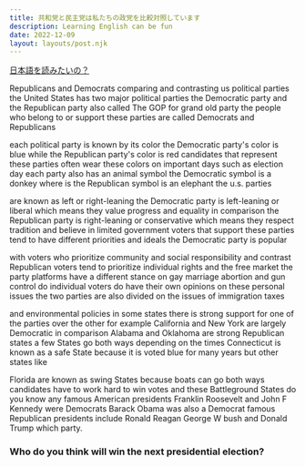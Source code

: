 ```yaml
---
title: 共和党と民主党は私たちの政党を比較対照しています
description: Learning English can be fun
date: 2022-12-09
layout: layouts/post.njk
---
```


[日本語を読みたいの？](/posts/differences-between-democratic-and-republican)

<p>
Republicans and Democrats comparing and contrasting us political
parties the United States has two major political parties the Democratic party 
and the Republican party also called The GOP for grand old party the people who 
belong to or support these parties are called Democrats and Republicans
</p>

<p>
each political party is known by its color the Democratic party's color 
is blue while the Republican party's color is red candidates that represent 
these parties often wear these colors on important days such as election 
day each party also has an animal symbol the Democratic symbol is a 
donkey where is the Republican symbol is an elephant the u.s. parties
</p>

<p>
are known as left or right-leaning the Democratic party is left-leaning 
or liberal which means they value progress and equality in comparison the
Republican party is right-leaning or conservative which means they respect 
tradition and believe in limited government voters that support these parties 
tend to have different priorities and ideals the Democratic party is popular 
</p>

<p> 
with voters who prioritize community and social responsibility and contrast 
Republican voters tend to prioritize individual rights and the free market 
the party platforms have a different stance on gay marriage abortion and gun
control do individual voters do have their own opinions on these personal 
issues the two parties are also divided on the issues of immigration taxes 
</p>

<p>
and environmental policies in some states there is strong support for one 
of the parties over the other for example California and New York are largely 
Democratic in comparison Alabama and Oklahoma are strong Republican states 
a few States go both ways depending on the times Connecticut is known as a 
safe State because it is voted blue for many years but other states like 
</p>

<p>
Florida are known as swing States because boats can go both ways candidates
 have to work hard to win votes and these Battleground States do you know 
 any famous American presidents Franklin Roosevelt and John F Kennedy were 
 Democrats Barack Obama was also a Democrat famous Republican presidents 
 include Ronald Reagan George W bush and Donald Trump which party.
</p>

<h3>Who do you think will win the next presidential election?</h3>